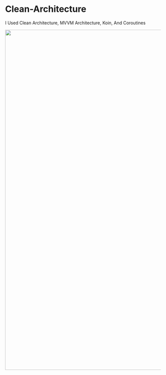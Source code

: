 # Clean-Architecture

I Used Clean Architecture, MVVM Architecture, Koin, And Coroutines

<img src="https://miro.medium.com/v2/resize:fit:1100/format:webp/1*WIeFDslCFadszobitk37Cw.png" width="1100"/>

